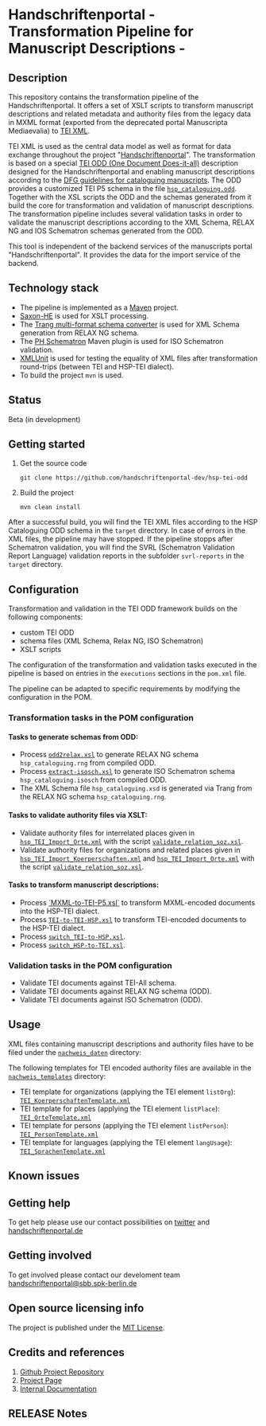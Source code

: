# Handschriftenportal - Transformation Pipeline for Manuscript Descriptions -

## Description

This repository contains the transformation pipeline of the Handschriftenportal. It offers a set of XSLT scripts to transform manuscript descriptions and related metadata and authority files from the legacy data in MXML format (exported from the deprecated portal Manuscripta Mediaevalia) to [TEI XML](https://tei-c.org/).

TEI XML is used as the central data model as well as format for data exchange throughout the project "[Handschriftenportal](https://handschriftenportal.de/)". The transformation is based on a special [TEI ODD (One Document Does-it-all)](https://tei-c.org/guidelines/customization/getting-started-with-p5-odds/) description designed for the Handschriftenportal and enabling manuscript descriptions according to the [DFG guidelines for cataloguing manuscripts](http://bilder.manuscripta-mediaevalia.de/hs//kataloge/HSKRICH.htm). The ODD provides a customized TEI P5 schema in the file [`hsp_cataloguing.odd`](hsp_cataloguing.odd). Together with the XSL scripts the ODD and the schemas generated from it build the core for transformation and validation of manuscript descriptions. The transformation pipeline includes several validation tasks in order to validate the manuscript descriptions according to the XML Schema, RELAX NG and IOS Schematron schemas generated from the ODD.

This tool is independent of the backend services of the manuscripts portal "Handschriftenportal". It provides the data for the import service of the backend.

## Technology stack

- The pipeline is implemented as a [Maven](https://maven.apache.org/) project.
- [Saxon-HE](https://github.com/Saxonica/Saxon-HE) is used for XSLT processing.
- The [Trang multi-format schema converter](https://relaxng.org/jclark/trang.html) is used for XML Schema generation from RELAX NG schema.
- The [PH Schematron](https://github.com/phax/ph-schematron) Maven plugin is used for ISO Schematron validation.
- [XMLUnit](https://www.xmlunit.org/) is used for testing the equality of XML files after transformation round-trips (between TEI and HSP-TEI dialect).
- To build the project `mvn` is used.

## Status

Beta (in development)

## Getting started

1. Get the source code

   ```
   git clone https://github.com/handschriftenportal-dev/hsp-tei-odd
   ```

2. Build the project

   ```
   mvn clean install
   ```


After a successful build, you will find the TEI XML files according to the HSP Cataloguing ODD schema in the `target` directory. In case of errors in the XML files, the pipeline may have stopped. If the pipeline stopps after Schematron validation, you will find the SVRL (Schematron Validation Report Language) validation reports in the subfolder `svrl-reports` in the `target` directory.

## Configuration

Transformation and validation in the TEI ODD framework builds on the following components: 

* custom TEI ODD
* schema files (XML Schema, Relax NG, ISO Schematron)
* XSLT scripts

The configuration of the transformation and validation tasks executed in the pipeline is based on entries in the `executions` sections in the `pom.xml` file.

The pipeline can be adapted to specific requirements by modifying the configuration in the POM.

### Transformation tasks in the POM configuration

#### Tasks to generate schemas from ODD:

- Process [`odd2relax.xsl`](src/main/resources/Stylesheets/odds/odd2odd.xsl) to generate RELAX NG schema `hsp_cataloguing.rng` from compiled ODD.
- Process [`extract-isosch.xsl`](src/main/resources/Stylesheets/odds/) to generate ISO Schematron schema `hsp_cataloguing.isosch` from compiled ODD.
- The XML Schema file `hsp_cataloguing.xsd` is generated via Trang from the RELAX NG schema `hsp_cataloguing.rng`.

#### Tasks to validate authority files via XSLT:

- Validate authority files for interrelated places given in [`hsp_TEI_Import_Orte.xml`](nachweis_daten/1_0_Normdaten/hsp_TEI_Import_Orte.xml) with the script [`validate_relation_soz.xsl`](Skripte/validate_relation_geo.xsl).
- Validate authority files for organizations and related places given in [`hsp_TEI_Import_Koerperschaften.xml`](nachweis_daten/1_0_Normdaten/hsp_TEI_Import_Koerperschaften.xml) and [`hsp_TEI_Import_Orte.xml`](nachweis_daten/1_0_Normdaten/hsp_TEI_Import_Orte.xml) with the script [`validate_relation_soz.xsl`](Skripte/validate_relation_soz.xsl).

#### Tasks to transform manuscript descriptions:

- Process [´MXML-to-TEI-P5.xsl`](MXML2TEI/MXML-to-TEI-P5.xsl) to transform MXML-encoded documents into the HSP-TEI dialect.
- Process [`TEI-to-TEI-HSP.xsl`](Skripte/TEI-to-TEI-HSP.xsl) to transform TEI-encoded documents to the HSP-TEI dialect.
- Process [`switch_TEI-to-HSP.xsl`](Skripte/switch_TEI-to-HSP.xsl).
- Process [`switch_HSP-to-TEI.xsl`](Skripte/switch_HSP-to-TEI.xsl).

### Validation tasks in the POM configuration

- Validate TEI documents against TEI-All schema.
- Validate TEI documents against RELAX NG schema (ODD).
- Validate TEI documents against ISO Schematron (ODD).

## Usage

XML files containing manuscript descriptions and authority files have to be filed under the [`nachweis_daten`](nachweis_daten/) directory:

The following templates for TEI encoded authority files are available in the [`nachweis_templates`](nachweis_templates/) directory:

- TEI template for organizations (applying the TEI element `listOrg`): [`TEI_KoerperschaftenTemplate.xml`](nachweis_templates/TEI_KoerperschaftenTemplate.xml)
- TEI template for places (applying the TEI element `listPlace`): [`TEI_OrteTemplate.xml`](nachweis_templates/TEI_OrteTemplate.xml)
- TEI template for persons (applying the TEI element `listPerson`): [`TEI_PersonTemplate.xml`](nachweis_templates/TEI_PersonTemplate.xml)
- TEI template for languages (applying the TEI element `langUsage`): [`TEI_SprachenTemplate.xml`](nachweis_templates/TEI_SprachenTemplate.xml)

## Known issues

## Getting help

To get help please use our contact possibilities on [twitter](https://twitter.com/hsprtl)
and [handschriftenportal.de](https://handschriftenportal.de/)

## Getting involved

To get involved please contact our develoment
team [handschriftenportal@sbb.spk-berlin.de](handschriftenportal-dev@sbb.spk-berlin.de)

## Open source licensing info

The project is published under the [MIT License](https://opensource.org/licenses/MIT).

## Credits and references

1. [Github Project Repository](https://github.com/handschriftenportal-dev)
2. [Project Page](https://handschriftenportal.de/)
3. [Internal Documentation](doc/ARC42.md)

## RELEASE Notes
